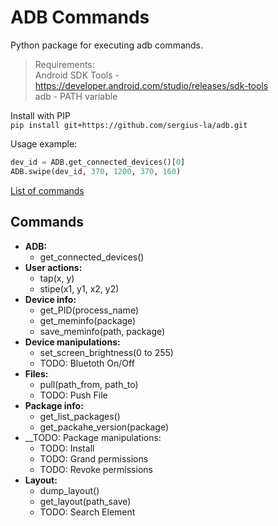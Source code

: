 # ADB Commands

Python package for executing adb commands.

> Requirements: <br>
> Android SDK Tools - https://developer.android.com/studio/releases/sdk-tools <br>
> adb - PATH variable

Install with PIP <br>
`pip install git+https://github.com/sergius-la/adb.git`

Usage example:
```python
dev_id = ADB.get_connected_devices()[0]
ADB.swipe(dev_id, 370, 1200, 370, 160)
```

[List of commands](https://github.com/sergius-la/Cheatsheet/blob/master/adb/adb.md)

## Commands
- __ADB:__
  - get_connected_devices()
- __User actions:__
  - tap(x, y)
  - stipe(x1, y1, x2, y2)
- __Device info:__
  - get_PID(process_name)
  - get_meminfo(package)
  - save_meminfo(path, package)
- __Device manipulations:__
  - set_screen_brightness(0 to 255)
  - TODO: Bluetoth On/Off
- __Files:__
  - pull(path_from, path_to)
  - TODO: Push File
- __Package info:__
  - get_list_packages()
  - get_packahe_version(package)
- __TODO: Package manipulations:
  - TODO: Install
  - TODO: Grand permissions
  - TODO: Revoke permissions
- __Layout:__
  - dump_layout()
  - get_layout(path_save)
  - TODO: Search Element